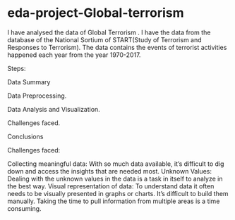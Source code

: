 # eda-project-Global-terrorism

I have analysed the data of Global Terrorism . I have the data from the database of the National Sortium of START(Study of Terrorism and Responses to Terrorism). The data contains the events of terrorist activities happened each year from the year 1970-2017.

Steps:

Data Summary

Data Preprocessing.

Data Analysis and Visualization.

Challenges faced.

Conclusions

Challenges faced:

Collecting meaningful data: With so much data available, it’s difficult to dig down and access the insights that are needed most.
Unknown Values: Dealing with the unknown values in the data is a task in itself to analyze in the best way.
Visual representation of data: To understand data it often needs to be visually presented in graphs or charts. It’s difficult to build them manually. Taking the time to pull information from multiple areas is a time consuming.
